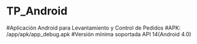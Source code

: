 # TP_Android
#Aplicación Android para Levantamiento y Control de Pedidos
#APK: /app/apk/app_debug.apk
#Versión mínima soportada API 14(Android 4.0)
